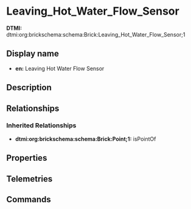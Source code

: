 # Leaving_Hot_Water_Flow_Sensor
**DTMI:** dtmi:org:brickschema:schema:Brick:Leaving_Hot_Water_Flow_Sensor;1
## Display name
- **en:** Leaving Hot Water Flow Sensor
## Description
## Relationships
### Inherited Relationships
* **dtmi:org:brickschema:schema:Brick:Point;1:** isPointOf
## Properties
## Telemetries
## Commands
